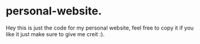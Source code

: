 # personal-website. 

Hey this is just the code for my personal website, feel free to copy it if you like it just make sure to give me creit :).
